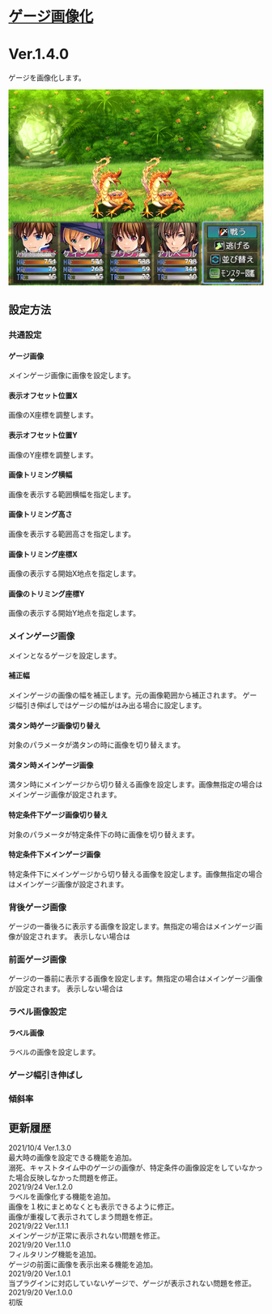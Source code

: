 # [ゲージ画像化](https://raw.githubusercontent.com/nuun888/MZ/master/NUUN_GaugeImage.js)
# Ver.1.4.0

ゲージを画像化します。  

![画像](img/GaugeImage4.png)  

## 設定方法
### 共通設定
#### ゲージ画像
メインゲージ画像に画像を設定します。

#### 表示オフセット位置X
画像のX座標を調整します。

#### 表示オフセット位置Y
画像のY座標を調整します。

#### 画像トリミング横幅
画像を表示する範囲横幅を指定します。

#### 画像トリミング高さ
画像を表示する範囲高さを指定します。

#### 画像トリミング座標X
画像の表示する開始X地点を指定します。

#### 画像のトリミング座標Y
画像の表示する開始Y地点を指定します。

### メインゲージ画像
メインとなるゲージを設定します。
#### 補正幅
メインゲージの画像の幅を補正します。元の画像範囲から補正されます。
ゲージ幅引き伸ばしではゲージの幅がはみ出る場合に設定します。

#### 満タン時ゲージ画像切り替え
対象のパラメータが満タンの時に画像を切り替えます。

#### 満タン時メインゲージ画像
満タン時にメインゲージから切り替える画像を設定します。画像無指定の場合はメインゲージ画像が設定されます。

#### 特定条件下ゲージ画像切り替え
対象のパラメータが特定条件下の時に画像を切り替えます。

#### 特定条件下メインゲージ画像
特定条件下にメインゲージから切り替える画像を設定します。画像無指定の場合はメインゲージ画像が設定されます。

### 背後ゲージ画像
ゲージの一番後ろに表示する画像を設定します。無指定の場合はメインゲージ画像が設定されます。
表示しない場合は

### 前面ゲージ画像
ゲージの一番前に表示する画像を設定します。無指定の場合はメインゲージ画像が設定されます。
表示しない場合は

### ラベル画像設定
#### ラベル画像
ラベルの画像を設定します。

### ゲージ幅引き伸ばし

### 傾斜率

## 更新履歴
2021/10/4 Ver.1.3.0  
最大時の画像を設定できる機能を追加。  
溺死、キャストタイム中のゲージの画像が、特定条件の画像設定をしていなかった場合反映しなかった問題を修正。  
2021/9/24 Ver.1.2.0  
ラベルを画像化する機能を追加。  
画像を１枚にまとめなくとも表示できるように修正。  
画像が重複して表示されてしまう問題を修正。  
2021/9/22 Ver.1.1.1  
メインゲージが正常に表示されない問題を修正。  
2021/9/20 Ver.1.1.0  
フィルタリング機能を追加。  
ゲージの前面に画像を表示出来る機能を追加。  
2021/9/20 Ver.1.0.1  
当プラグインに対応していないゲージで、ゲージが表示されない問題を修正。  
2021/9/20 Ver.1.0.0  
初版  
